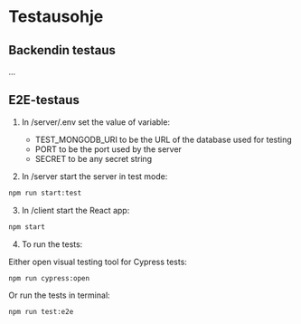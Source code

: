 # Testausohje

## Backendin testaus

...

## E2E-testaus

1. In /server/.env set the value of variable:
    - TEST_MONGODB_URI to be the URL of the database used for testing
    - PORT to be the port used by the server
    - SECRET to be any secret string

2. In /server start the server in test mode:

```bash
npm run start:test
```

3. In /client start the React app:

```bash
npm start
```

4. To run the tests:

Either open visual testing tool for Cypress tests:

```bash
npm run cypress:open
```

Or run the tests in terminal:

```bash
npm run test:e2e
```
